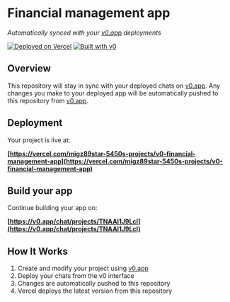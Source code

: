 # Financial management app

*Automatically synced with your [v0.app](https://v0.app) deployments*

[![Deployed on Vercel](https://img.shields.io/badge/Deployed%20on-Vercel-black?style=for-the-badge&logo=vercel)](https://vercel.com/migz89star-5450s-projects/v0-financial-management-app)
[![Built with v0](https://img.shields.io/badge/Built%20with-v0.app-black?style=for-the-badge)](https://v0.app/chat/projects/TNAAl1J9Lcl)

## Overview

This repository will stay in sync with your deployed chats on [v0.app](https://v0.app).
Any changes you make to your deployed app will be automatically pushed to this repository from [v0.app](https://v0.app).

## Deployment

Your project is live at:

**[https://vercel.com/migz89star-5450s-projects/v0-financial-management-app](https://vercel.com/migz89star-5450s-projects/v0-financial-management-app)**

## Build your app

Continue building your app on:

**[https://v0.app/chat/projects/TNAAl1J9Lcl](https://v0.app/chat/projects/TNAAl1J9Lcl)**

## How It Works

1. Create and modify your project using [v0.app](https://v0.app)
2. Deploy your chats from the v0 interface
3. Changes are automatically pushed to this repository
4. Vercel deploys the latest version from this repository
